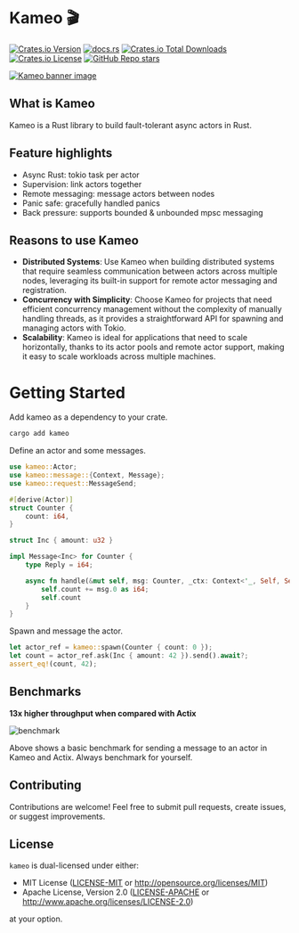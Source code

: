 # Kameo 🎬

[![Crates.io Version](https://img.shields.io/crates/v/kameo)](https://crates.io/crates/kameo)
[![docs.rs](https://img.shields.io/docsrs/kameo)](https://docs.rs/kameo)
[![Crates.io Total Downloads](https://img.shields.io/crates/d/kameo)](https://crates.io/crates/kameo)
[![Crates.io License](https://img.shields.io/crates/l/kameo)](https://crates.io/crates/kameo)
[![GitHub Repo stars](https://img.shields.io/github/stars/tqwewe/kameo)](https://github.com/tqwewe/kameo/stargazers)

[![Kameo banner image](https://github.com/tqwewe/kameo/blob/main/banner.png?raw=true)](https://github.com/tqwewe/kameo)

## What is Kameo

Kameo is a Rust library to build fault-tolerant async actors in Rust.

## Feature highlights

* Async Rust: tokio task per actor
* Supervision: link actors together
* Remote messaging: message actors between nodes
* Panic safe: gracefully handled panics
* Back pressure: supports bounded & unbounded mpsc messaging


## Reasons to use Kameo

* **Distributed Systems**: Use Kameo when building distributed systems that require seamless communication between actors across multiple nodes, leveraging its built-in support for remote actor messaging and registration.
* **Concurrency with Simplicity**: Choose Kameo for projects that need efficient concurrency management without the complexity of manually handling threads, as it provides a straightforward API for spawning and managing actors with Tokio.
* **Scalability**: Kameo is ideal for applications that need to scale horizontally, thanks to its actor pools and remote actor support, making it easy to scale workloads across multiple machines.


# Getting Started

Add kameo as a dependency to your crate.

```bash
cargo add kameo
```

Define an actor and some messages.

```rust
use kameo::Actor;
use kameo::message::{Context, Message};
use kameo::request::MessageSend;

#[derive(Actor)]
struct Counter {
    count: i64,
}

struct Inc { amount: u32 }

impl Message<Inc> for Counter {
    type Reply = i64;

    async fn handle(&mut self, msg: Counter, _ctx: Context<'_, Self, Self::Reply>) -> Self::Reply {
        self.count += msg.0 as i64;
        self.count
    }
}
```

Spawn and message the actor.

```rust
let actor_ref = kameo::spawn(Counter { count: 0 });
let count = actor_ref.ask(Inc { amount: 42 }).send().await?;
assert_eq!(count, 42);
```

## Benchmarks

**13x higher throughput when compared with Actix**

![benchmark](https://github.com/tqwewe/kameo/raw/main/benchmark.svg)

Above shows a basic benchmark for sending a message to an actor in Kameo and Actix.
Always benchmark for yourself.

## Contributing

Contributions are welcome! Feel free to submit pull requests, create issues, or suggest improvements.

## License

`kameo` is dual-licensed under either:

- MIT License ([LICENSE-MIT](LICENSE-MIT) or <http://opensource.org/licenses/MIT>)
- Apache License, Version 2.0 ([LICENSE-APACHE](LICENSE-APACHE) or <http://www.apache.org/licenses/LICENSE-2.0>)

at your option.
